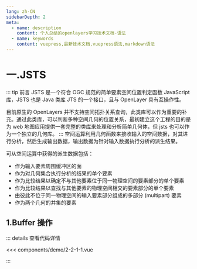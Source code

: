 ```yaml
---
lang: zh-CN
sidebarDepth: 2
meta:
  - name: description
    content: 个人总结的openlayers学习技术文档-语法
  - name: keywords
    content: vuepress,最新技术文档,vuepress语法,markdown语法
---
```


# 一.JSTS

::: tip 前言
JSTS 是一个符合 OGC 规范的简单要素空间位置判定函数 JavaScript 库，JSTS 也是 Java 类库 JTS 的一个接口，且与 OpenLayer 具有互操作性。

目前原生的 OpenLayers 并不支持空间拓扑关系查询，此类库可以作为重要的补充。通过此类库，可以判断多种空间几何的位置关系，最初建立这个工程的目的是为 web 地图应用提供一套完整的类库来处理和分析简单几何体，但 jsts 也可以作为一个独立的几何库。
:::
空间运算利用几何函数来接收输入的空间数据，对其进行分析，然后生成输出数据，输出数据为针对输入数据执行分析的派生结果。

可从空间运算中获得的派生数据包括：

- 作为输入要素周围缓冲区的面
- 作为对几何集合执行分析的结果的单个要素
- 作为比较结果以确定不与其他要素位于同一物理空间的要素部分的单个要素
- 作为比较结果以查找与其他要素的物理空间相交的要素部分的单个要素
- 由彼此不位于同一物理空间的输入要素部分组成的多部分 (multipart) 要素
- 作为两个几何的并集的要素

## 1.Buffer 操作

  <Container url="/resume/?type=openlayers&name=2-2-1-1.vue" />

::: details 查看代码详情

<<< components/demo/2-2-1-1.vue

:::
